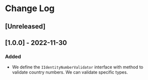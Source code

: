 # Change Log

## [Unreleased]

## [1.0.0] - 2022-11-30
### Added
- We define the `IIdentityNumberValidator` interface with method to validate country numbers. We can validate specific types.